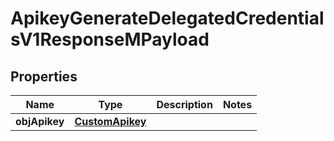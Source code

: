 

# ApikeyGenerateDelegatedCredentialsV1ResponseMPayload

## Properties

Name | Type | Description | Notes
------------ | ------------- | ------------- | -------------
**objApikey** | [**CustomApikey**](CustomApikey.md) |  | 




